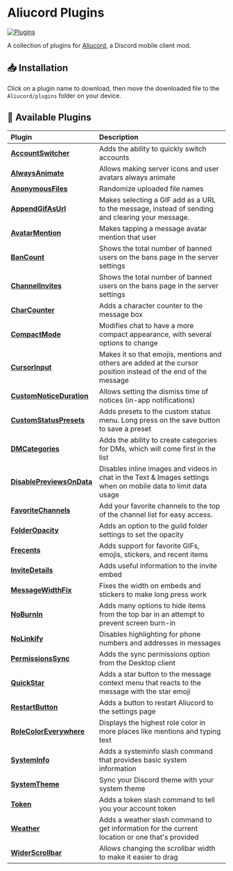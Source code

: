 # Aliucord Plugins

[![Plugins](https://img.shields.io/badge/Plugins-30-blue?style=for-the-badge)](https://github.com/zt64/aliucord-plugins)

A collection of plugins for [Aliucord](https://github.com/Aliucord), a Discord mobile client mod.

## 📥 Installation

Click on a plugin name to download, then move the downloaded file to the `Aliucord/plugins` folder on your device.

## 🧩 Available Plugins

| Plugin | Description |
|:-------|:------------|
| [**AccountSwitcher**](https://github.com/zt64/aliucord-plugins/raw/builds/AccountSwitcher.zip) | Adds the ability to quickly switch accounts |
| [**AlwaysAnimate**](https://github.com/zt64/aliucord-plugins/raw/builds/AlwaysAnimate.zip) | Allows making server icons and user avatars always animate |
| [**AnonymousFiles**](https://github.com/zt64/aliucord-plugins/raw/builds/AnonymousFiles.zip) | Randomize uploaded file names |
| [**AppendGifAsUrl**](https://github.com/zt64/aliucord-plugins/raw/builds/AppendGifAsUrl.zip) | Makes selecting a GIF add as a URL to the message, instead of sending and clearing your message. |
| [**AvatarMention**](https://github.com/zt64/aliucord-plugins/raw/builds/AvatarMention.zip) | Makes tapping a message avatar mention that user |
| [**BanCount**](https://github.com/zt64/aliucord-plugins/raw/builds/BanCount.zip) | Shows the total number of banned users on the bans page in the server settings |
| [**ChannelInvites**](https://github.com/zt64/aliucord-plugins/raw/builds/ChannelInvites.zip) | Shows the total number of banned users on the bans page in the server settings |
| [**CharCounter**](https://github.com/zt64/aliucord-plugins/raw/builds/CharCounter.zip) | Adds a character counter to the message box |
| [**CompactMode**](https://github.com/zt64/aliucord-plugins/raw/builds/CompactMode.zip) | Modifies chat to have a more compact appearance, with several options to change |
| [**CursorInput**](https://github.com/zt64/aliucord-plugins/raw/builds/CursorInput.zip) | Makes it so that emojis, mentions and others are added at the cursor position instead of the end of the message |
| [**CustomNoticeDuration**](https://github.com/zt64/aliucord-plugins/raw/builds/CustomNoticeDuration.zip) | Allows setting the dismiss time of notices (in-app notifications) |
| [**CustomStatusPresets**](https://github.com/zt64/aliucord-plugins/raw/builds/CustomStatusPresets.zip) | Adds presets to the custom status menu. Long press on the save button to save a preset |
| [**DMCategories**](https://github.com/zt64/aliucord-plugins/raw/builds/DMCategories.zip) | Adds the ability to create categories for DMs, which will come first in the list |
| [**DisablePreviewsOnData**](https://github.com/zt64/aliucord-plugins/raw/builds/DisablePreviewsOnData.zip) | Disables inline images and videos in chat in the Text & Images settings when on mobile data to limit data usage |
| [**FavoriteChannels**](https://github.com/zt64/aliucord-plugins/raw/builds/FavoriteChannels.zip) | Add your favorite channels to the top of the channel list for easy access. |
| [**FolderOpacity**](https://github.com/zt64/aliucord-plugins/raw/builds/FolderOpacity.zip) | Adds an option to the guild folder settings to set the opacity |
| [**Frecents**](https://github.com/zt64/aliucord-plugins/raw/builds/Frecents.zip) | Adds support for favorite GIFs, emojis, stickers, and recent items |
| [**InviteDetails**](https://github.com/zt64/aliucord-plugins/raw/builds/InviteDetails.zip) | Adds useful information to the invite embed |
| [**MessageWidthFix**](https://github.com/zt64/aliucord-plugins/raw/builds/MessageWidthFix.zip) | Fixes the width on embeds and stickers to make long press work |
| [**NoBurnIn**](https://github.com/zt64/aliucord-plugins/raw/builds/NoBurnIn.zip) | Adds many options to hide items from the top bar in an attempt to prevent screen burn-in |
| [**NoLinkify**](https://github.com/zt64/aliucord-plugins/raw/builds/NoLinkify.zip) | Disables highlighting for phone numbers and addresses in messages |
| [**PermissionsSync**](https://github.com/zt64/aliucord-plugins/raw/builds/PermissionsSync.zip) | Adds the sync permissions option from the Desktop client |
| [**QuickStar**](https://github.com/zt64/aliucord-plugins/raw/builds/QuickStar.zip) | Adds a star button to the message context menu that reacts to the message with the star emoji |
| [**RestartButton**](https://github.com/zt64/aliucord-plugins/raw/builds/RestartButton.zip) | Adds a button to restart Aliucord to the settings page |
| [**RoleColorEverywhere**](https://github.com/zt64/aliucord-plugins/raw/builds/RoleColorEverywhere.zip) | Displays the highest role color in more places like mentions and typing text |
| [**SystemInfo**](https://github.com/zt64/aliucord-plugins/raw/builds/SystemInfo.zip) | Adds a systeminfo slash command that provides basic system information |
| [**SystemTheme**](https://github.com/zt64/aliucord-plugins/raw/builds/SystemTheme.zip) | Sync your Discord theme with your system theme |
| [**Token**](https://github.com/zt64/aliucord-plugins/raw/builds/Token.zip) | Adds a token slash command to tell you your account token |
| [**Weather**](https://github.com/zt64/aliucord-plugins/raw/builds/Weather.zip) | Adds a weather slash command to get information for the current location or one that's provided |
| [**WiderScrollbar**](https://github.com/zt64/aliucord-plugins/raw/builds/WiderScrollbar.zip) | Allows changing the scrollbar width to make it easier to drag |
